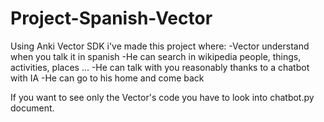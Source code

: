 # Project-Spanish-Vector
Using Anki Vector SDK i've made this project where:
-Vector understand when you talk it in spanish
-He can search in wikipedia people, things, activities, places ...
-He can talk with you reasonably thanks to a chatbot with IA
-He can go to his home and come back



If you want to see only the Vector's code you have to look into chatbot.py document.
